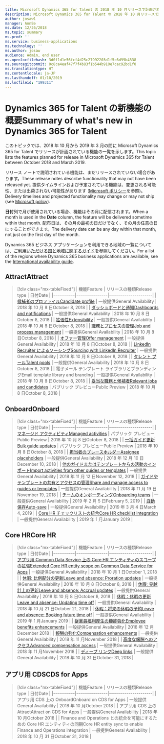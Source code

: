 ```yaml
---
title: Microsoft Dynamics 365 for Talent の 2018 年 10 月リリースで計画されている機能の概要
description: Microsoft Dynamics 365 for Talent の 2018 年 10 月リリースで計画されている機能の概要
author: josaw1
manager: AnnBe
ms.date: 12/26/2018
ms.topic: summary
ms.prod: ''
ms.service: business-applications
ms.technology: ''
ms.author: josaw
audience: Admin, end user
ms.openlocfilehash: 3d0f1d1e56fcf4d25c27992203d1f5c6d99b4838
ms.sourcegitcommit: 0c8ca4eaf47f7f4b83f1b544b910e7cac92bd1f0
ms.translationtype: HT
ms.contentlocale: ja-JP
ms.lasthandoff: 01/10/2019
ms.locfileid: "199311"
---
```

# <a name="summary-of-whats-new-in-dynamics-365-for-talent"></a><span data-ttu-id="2efe7-103">Dynamics 365 for Talent の新機能の概要</span><span class="sxs-lookup"><span data-stu-id="2efe7-103">Summary of what's new in Dynamics 365 for Talent</span></span>

<span data-ttu-id="2efe7-104">このトピックでは、2018 年 10 月から 2019 年 3 月の間に Microsoft Dynamics 365 for Talent でリリースが計画されている機能の一覧を示します。</span><span class="sxs-lookup"><span data-stu-id="2efe7-104">This topic lists the features planned for release in Microsoft Dynamics 365 for Talent between October 2018 and March 2019.</span></span> 

<span data-ttu-id="2efe7-105">リリース ノートで説明されている機能は、まだリリースされていない場合があります。</span><span class="sxs-lookup"><span data-stu-id="2efe7-105">These release notes describe functionality that may not have been released yet.</span></span> <span data-ttu-id="2efe7-106">提供タイムラインおよび予定されている機能は、変更される可能性、または出荷されない可能性があります ([Microsoft ポリシー](https://go.microsoft.com/fwlink/p/?linkid=2007332)を参照)。</span><span class="sxs-lookup"><span data-stu-id="2efe7-106">Delivery timelines and projected functionality may change or may not ship (see [Microsoft policy](https://go.microsoft.com/fwlink/p/?linkid=2007332)).</span></span>

<span data-ttu-id="2efe7-107">**日付**列で月が使用されている場合、機能はその月に配信されます。</span><span class="sxs-lookup"><span data-stu-id="2efe7-107">When a month is used in the **Date** column, the feature will be delivered sometime within that month.</span></span> <span data-ttu-id="2efe7-108">配布日は、その月の最初の日だけでなく、その月の任意の日にすることができます。</span><span class="sxs-lookup"><span data-stu-id="2efe7-108">The delivery date can be any day within that month, not just on the first day of the month.</span></span>
    
<span data-ttu-id="2efe7-109">Dynamics 365 ビジネス アプリケーションを利用できる地域の一覧については、[ご利用いただける国と地域に関するガイド](https://aka.ms/dynamics_365_international_availability_deck)を参照してください。</span><span class="sxs-lookup"><span data-stu-id="2efe7-109">For a list of the regions where Dynamics 365 business applications are available, see the [International availability guide](https://aka.ms/dynamics_365_international_availability_deck).</span></span> 


## <a name="attract"></a><span data-ttu-id="2efe7-110">Attract</span><span class="sxs-lookup"><span data-stu-id="2efe7-110">Attract</span></span>

> [!div class="mx-tableFixed"]
> | <span data-ttu-id="2efe7-111">機能</span><span class="sxs-lookup"><span data-stu-id="2efe7-111">Feature</span></span>   | <span data-ttu-id="2efe7-112">リリースの種類</span><span class="sxs-lookup"><span data-stu-id="2efe7-112">Release type</span></span>    | <span data-ttu-id="2efe7-113">日付</span><span class="sxs-lookup"><span data-stu-id="2efe7-113">Date</span></span> |
> |-----------|----------------|----------------------|
> | [<span data-ttu-id="2efe7-114">候補者のプロファイル</span><span class="sxs-lookup"><span data-stu-id="2efe7-114">Candidate profile</span></span>](attract/candidate-profile.md)       |    <span data-ttu-id="2efe7-115">一般提供</span><span class="sxs-lookup"><span data-stu-id="2efe7-115">General Availability</span></span> | <span data-ttu-id="2efe7-116">2018 年 10 月 8 日</span><span class="sxs-lookup"><span data-stu-id="2efe7-116">October 8, 2018</span></span>                   |
> | [<span data-ttu-id="2efe7-117">ダッシュボードと通知</span><span class="sxs-lookup"><span data-stu-id="2efe7-117">Dashboards and notifications</span></span>](attract/dashboards-notifications.md)       |  <span data-ttu-id="2efe7-118">一般提供</span><span class="sxs-lookup"><span data-stu-id="2efe7-118">General Availability</span></span> | <span data-ttu-id="2efe7-119">2018 年 10 月 8 日</span><span class="sxs-lookup"><span data-stu-id="2efe7-119">October 8, 2018</span></span>                  |
> | [<span data-ttu-id="2efe7-120">拡張性</span><span class="sxs-lookup"><span data-stu-id="2efe7-120">Extensibility</span></span>](attract/extensibility.md)       |     <span data-ttu-id="2efe7-121">一般提供</span><span class="sxs-lookup"><span data-stu-id="2efe7-121">General Availability</span></span>            | <span data-ttu-id="2efe7-122">2018 年 10 月 8 日</span><span class="sxs-lookup"><span data-stu-id="2efe7-122">October 8, 2018</span></span>                   |
> | [<span data-ttu-id="2efe7-123">職務とプロセスの管理</span><span class="sxs-lookup"><span data-stu-id="2efe7-123">Job and process management</span></span>](attract/job-management.md)       |  <span data-ttu-id="2efe7-124">一般提供</span><span class="sxs-lookup"><span data-stu-id="2efe7-124">General Availability</span></span>  | <span data-ttu-id="2efe7-125">2018 年 10 月 8 日</span><span class="sxs-lookup"><span data-stu-id="2efe7-125">October 8, 2018</span></span>                   |
> | [<span data-ttu-id="2efe7-126">オファー管理</span><span class="sxs-lookup"><span data-stu-id="2efe7-126">Offer management</span></span>](attract/offer-management.md)       | <span data-ttu-id="2efe7-127">一般提供</span><span class="sxs-lookup"><span data-stu-id="2efe7-127">General Availability</span></span>  | <span data-ttu-id="2efe7-128">2018 年 10 月 8 日</span><span class="sxs-lookup"><span data-stu-id="2efe7-128">October 8, 2018</span></span>                   |
> | [<span data-ttu-id="2efe7-129">LinkedIn Recruiter によるソーシング</span><span class="sxs-lookup"><span data-stu-id="2efe7-129">Sourcing with LinkedIn Recruiter</span></span>](attract/sourcing.md)       |  <span data-ttu-id="2efe7-130">一般提供</span><span class="sxs-lookup"><span data-stu-id="2efe7-130">General Availability</span></span>  | <span data-ttu-id="2efe7-131">2018 年 10 月 8 日</span><span class="sxs-lookup"><span data-stu-id="2efe7-131">October 8, 2018</span></span>                  |
> | [<span data-ttu-id="2efe7-132">タレント プール</span><span class="sxs-lookup"><span data-stu-id="2efe7-132">Talent pools</span></span>](attract/talent-pools.md)       |   <span data-ttu-id="2efe7-133">一般提供</span><span class="sxs-lookup"><span data-stu-id="2efe7-133">General Availability</span></span> | <span data-ttu-id="2efe7-134">2018 年 10 月 8 日</span><span class="sxs-lookup"><span data-stu-id="2efe7-134">October 8, 2018</span></span>                   |
> | <span data-ttu-id="2efe7-135">電子メール テンプレート ライブラリとブランディング</span><span class="sxs-lookup"><span data-stu-id="2efe7-135">Email template library and branding</span></span> | <span data-ttu-id="2efe7-136">一般提供</span><span class="sxs-lookup"><span data-stu-id="2efe7-136">General Availability</span></span>  | <span data-ttu-id="2efe7-137">2018 年 10 月 8 日</span><span class="sxs-lookup"><span data-stu-id="2efe7-137">October 8, 2018</span></span>    |
> | [<span data-ttu-id="2efe7-138">妥当な職務と候補者</span><span class="sxs-lookup"><span data-stu-id="2efe7-138">Relevant jobs and candidates</span></span>](attract/relevant-jobs-candidates.md)       |     <span data-ttu-id="2efe7-139">パブリック プレビュー</span><span class="sxs-lookup"><span data-stu-id="2efe7-139">Public Preview</span></span>  | <span data-ttu-id="2efe7-140">2018 年 10 月 8 日</span><span class="sxs-lookup"><span data-stu-id="2efe7-140">October 8, 2018</span></span>       |


## <a name="onboard"></a><span data-ttu-id="2efe7-141">Onboard</span><span class="sxs-lookup"><span data-stu-id="2efe7-141">Onboard</span></span>

> [!div class="mx-tableFixed"]
> | <span data-ttu-id="2efe7-142">機能</span><span class="sxs-lookup"><span data-stu-id="2efe7-142">Feature</span></span>   | <span data-ttu-id="2efe7-143">リリースの種類</span><span class="sxs-lookup"><span data-stu-id="2efe7-143">Release type</span></span> | <span data-ttu-id="2efe7-144">日付</span><span class="sxs-lookup"><span data-stu-id="2efe7-144">Date</span></span> |
> |-----------|----------------|----------------------|
> | [<span data-ttu-id="2efe7-145">マネージド アクティビティ</span><span class="sxs-lookup"><span data-stu-id="2efe7-145">Managed activities</span></span>](onboard/managed-activities.md) | <span data-ttu-id="2efe7-146">パブリック プレビュー</span><span class="sxs-lookup"><span data-stu-id="2efe7-146">Public Preview</span></span>   |   <span data-ttu-id="2efe7-147">2018 年 10 月 8 日</span><span class="sxs-lookup"><span data-stu-id="2efe7-147">October 8, 2018</span></span>          |
> | [<span data-ttu-id="2efe7-148">一括ガイド更新</span><span class="sxs-lookup"><span data-stu-id="2efe7-148">Bulk guide updates</span></span>](onboard/bulk-guide-updates.md) | <span data-ttu-id="2efe7-149">パブリック プレビュー</span><span class="sxs-lookup"><span data-stu-id="2efe7-149">Public Preview</span></span>    |      <span data-ttu-id="2efe7-150">2018 年 10 月 8 日</span><span class="sxs-lookup"><span data-stu-id="2efe7-150">October 8, 2018</span></span>       |
> | [<span data-ttu-id="2efe7-151">担当者のプレースホルダー</span><span class="sxs-lookup"><span data-stu-id="2efe7-151">Assignee placeholders</span></span>](onboard/assignee-placeholders.md) | <span data-ttu-id="2efe7-152">一般提供</span><span class="sxs-lookup"><span data-stu-id="2efe7-152">General Availability</span></span> |     <span data-ttu-id="2efe7-153">2018 年 12 月 10 日</span><span class="sxs-lookup"><span data-stu-id="2efe7-153">December 10, 2018</span></span>        |
> | [<span data-ttu-id="2efe7-154">他のガイドまたはテンプレートからの活動のインポート</span><span class="sxs-lookup"><span data-stu-id="2efe7-154">Import activities from other guides or templates</span></span>](onboard/import.md)  | <span data-ttu-id="2efe7-155">一般提供</span><span class="sxs-lookup"><span data-stu-id="2efe7-155">General Availability</span></span>         |    <span data-ttu-id="2efe7-156">2018 年 11 月 12 日</span><span class="sxs-lookup"><span data-stu-id="2efe7-156">November 12, 2018</span></span>         |
> | [<span data-ttu-id="2efe7-157">ガイドやテンプレートの共有とアクセスの管理</span><span class="sxs-lookup"><span data-stu-id="2efe7-157">Share and manage access to guides or templates</span></span>](onboard/access-management.md)  | <span data-ttu-id="2efe7-158">一般提供</span><span class="sxs-lookup"><span data-stu-id="2efe7-158">General Availability</span></span>         |    <span data-ttu-id="2efe7-159">2018 年 11 月 19 日</span><span class="sxs-lookup"><span data-stu-id="2efe7-159">November 19, 2018</span></span>         |
> | [<span data-ttu-id="2efe7-160">チームのオンボーディング</span><span class="sxs-lookup"><span data-stu-id="2efe7-160">Onboarding teams</span></span>](onboard/onboard-teams.md) |  <span data-ttu-id="2efe7-161">一般提供</span><span class="sxs-lookup"><span data-stu-id="2efe7-161">General Availability</span></span>    |       <span data-ttu-id="2efe7-162">2019 年 2 月 5 日</span><span class="sxs-lookup"><span data-stu-id="2efe7-162">February 5, 2019</span></span>     |
> | [<span data-ttu-id="2efe7-163">自動保存</span><span class="sxs-lookup"><span data-stu-id="2efe7-163">Auto-save</span></span>](onboard/auto-save.md) | <span data-ttu-id="2efe7-164">一般提供</span><span class="sxs-lookup"><span data-stu-id="2efe7-164">General Availability</span></span>    |  <span data-ttu-id="2efe7-165">2019 年 3 月 4 日</span><span class="sxs-lookup"><span data-stu-id="2efe7-165">March 4, 2019</span></span>        |
> | [<span data-ttu-id="2efe7-166">Core HR チェックリストの統合</span><span class="sxs-lookup"><span data-stu-id="2efe7-166">Core HR checklist integration</span></span>](onboard/corehr-checklist-integration.md) |  <span data-ttu-id="2efe7-167">一般提供</span><span class="sxs-lookup"><span data-stu-id="2efe7-167">General Availability</span></span>   |  <span data-ttu-id="2efe7-168">2019 年 1 月</span><span class="sxs-lookup"><span data-stu-id="2efe7-168">January 2019</span></span>           |



## <a name="core-hr"></a><span data-ttu-id="2efe7-169">Core HR</span><span class="sxs-lookup"><span data-stu-id="2efe7-169">Core HR</span></span>

> [!div class="mx-tableFixed"]
> | <span data-ttu-id="2efe7-170">機能</span><span class="sxs-lookup"><span data-stu-id="2efe7-170">Feature</span></span>   | <span data-ttu-id="2efe7-171">リリースの種類</span><span class="sxs-lookup"><span data-stu-id="2efe7-171">Release type</span></span>   | <span data-ttu-id="2efe7-172">日付</span><span class="sxs-lookup"><span data-stu-id="2efe7-172">Date</span></span> |
> |-----------|----------------|----------------------|
> | [<span data-ttu-id="2efe7-173">アプリ用 Common Data Service 上の Core HR エンティティのスコープの拡張</span><span class="sxs-lookup"><span data-stu-id="2efe7-173">Extended Core HR entity scope on Common Data Service for Apps</span></span>](core-hr-entity-cds-apps.md) |    <span data-ttu-id="2efe7-174">一般提供</span><span class="sxs-lookup"><span data-stu-id="2efe7-174">General Availability</span></span>  | <span data-ttu-id="2efe7-175">2018 年 10 月 1 日</span><span class="sxs-lookup"><span data-stu-id="2efe7-175">October 1, 2018</span></span>  |
> | [<span data-ttu-id="2efe7-176">休暇: 比例配分の更新</span><span class="sxs-lookup"><span data-stu-id="2efe7-176">Leave and absence: Proration updates</span></span>](core-hr-leave-absence.md)      | <span data-ttu-id="2efe7-177">一般提供</span><span class="sxs-lookup"><span data-stu-id="2efe7-177">General Availability</span></span>    | <span data-ttu-id="2efe7-178">2018 年 10 月 8 日</span><span class="sxs-lookup"><span data-stu-id="2efe7-178">October 8, 2018</span></span>  |
> | [<span data-ttu-id="2efe7-179">休暇: 見越計上の更新</span><span class="sxs-lookup"><span data-stu-id="2efe7-179">Leave and absence: Accrual updates</span></span>](core-hr-leave-absence.md)      | <span data-ttu-id="2efe7-180">一般提供</span><span class="sxs-lookup"><span data-stu-id="2efe7-180">General Availability</span></span>    | <span data-ttu-id="2efe7-181">2018 年 10 月 8 日</span><span class="sxs-lookup"><span data-stu-id="2efe7-181">October 8, 2018</span></span>  |
> | [<span data-ttu-id="2efe7-182">休暇：休暇の更新</span><span class="sxs-lookup"><span data-stu-id="2efe7-182">Leave and absence: Updating time off</span></span>](core-hr-leave-absence.md)      | <span data-ttu-id="2efe7-183">一般提供</span><span class="sxs-lookup"><span data-stu-id="2efe7-183">General Availability</span></span>    | <span data-ttu-id="2efe7-184">2018 年 10 月 21 日</span><span class="sxs-lookup"><span data-stu-id="2efe7-184">October 21, 2018</span></span>  |
> | [<span data-ttu-id="2efe7-185">休暇：将来の休暇の予約</span><span class="sxs-lookup"><span data-stu-id="2efe7-185">Leave and absence: Booking future time off</span></span>](core-hr-leave-absence.md)      | <span data-ttu-id="2efe7-186">一般提供</span><span class="sxs-lookup"><span data-stu-id="2efe7-186">General Availability</span></span>    | <span data-ttu-id="2efe7-187">2019 年 1 月</span><span class="sxs-lookup"><span data-stu-id="2efe7-187">January 2019</span></span>  |
> | [<span data-ttu-id="2efe7-188">従業員福利厚生の機能強化</span><span class="sxs-lookup"><span data-stu-id="2efe7-188">Employee benefits enhancements</span></span>](benefits-enhancements.md) |   <span data-ttu-id="2efe7-189">一般提供</span><span class="sxs-lookup"><span data-stu-id="2efe7-189">General Availability</span></span>  | <span data-ttu-id="2efe7-190">2018 年 12 月</span><span class="sxs-lookup"><span data-stu-id="2efe7-190">December 2018</span></span>  |
> | [<span data-ttu-id="2efe7-191">報酬の強化</span><span class="sxs-lookup"><span data-stu-id="2efe7-191">Compensation enhancements</span></span>](Advanced-compensation.md) |  <span data-ttu-id="2efe7-192">一般提供</span><span class="sxs-lookup"><span data-stu-id="2efe7-192">General Availability</span></span> | <span data-ttu-id="2efe7-193">2018 年 11 月</span><span class="sxs-lookup"><span data-stu-id="2efe7-193">November 2018</span></span> |
> | [<span data-ttu-id="2efe7-194">高度な報酬へのアクセス</span><span class="sxs-lookup"><span data-stu-id="2efe7-194">Advanced compensation access</span></span>](Advanced-compensation.md) |  <span data-ttu-id="2efe7-195">一般提供</span><span class="sxs-lookup"><span data-stu-id="2efe7-195">General Availability</span></span> | <span data-ttu-id="2efe7-196">2018 年 11 月</span><span class="sxs-lookup"><span data-stu-id="2efe7-196">November 2018</span></span> |
> | [<span data-ttu-id="2efe7-197">ディープ リンク</span><span class="sxs-lookup"><span data-stu-id="2efe7-197">Deep links</span></span>](Talent-Deep-Links.md) |  <span data-ttu-id="2efe7-198">一般提供</span><span class="sxs-lookup"><span data-stu-id="2efe7-198">General Availability</span></span> | <span data-ttu-id="2efe7-199">2018 年 10 月 31 日</span><span class="sxs-lookup"><span data-stu-id="2efe7-199">October 31, 2018</span></span> |



## <a name="cds-for-apps"></a><span data-ttu-id="2efe7-200">アプリ用 CDS</span><span class="sxs-lookup"><span data-stu-id="2efe7-200">CDS for Apps</span></span>

> [!div class="mx-tableFixed"]
> | <span data-ttu-id="2efe7-201">機能</span><span class="sxs-lookup"><span data-stu-id="2efe7-201">Feature</span></span>   | <span data-ttu-id="2efe7-202">リリースの種類</span><span class="sxs-lookup"><span data-stu-id="2efe7-202">Release type</span></span>    | <span data-ttu-id="2efe7-203">日付</span><span class="sxs-lookup"><span data-stu-id="2efe7-203">Date</span></span> |
> |-----------|----------------|----------------------|
> | <span data-ttu-id="2efe7-204">アプリ用 CDS 上の Onboard</span><span class="sxs-lookup"><span data-stu-id="2efe7-204">Onboard on CDS for Apps</span></span> |  <span data-ttu-id="2efe7-205">一般提供</span><span class="sxs-lookup"><span data-stu-id="2efe7-205">General Availability</span></span>  | <span data-ttu-id="2efe7-206">2018 年 10 月</span><span class="sxs-lookup"><span data-stu-id="2efe7-206">October 2018</span></span>  |
> | <span data-ttu-id="2efe7-207">アプリ用 CDS 上の Attract</span><span class="sxs-lookup"><span data-stu-id="2efe7-207">Attract on CDS for Apps</span></span> |  <span data-ttu-id="2efe7-208">一般提供</span><span class="sxs-lookup"><span data-stu-id="2efe7-208">General Availability</span></span>  | <span data-ttu-id="2efe7-209">2018 年 10 月</span><span class="sxs-lookup"><span data-stu-id="2efe7-209">October 2018</span></span>  |
> | <span data-ttu-id="2efe7-210">Finance and Operations との統合を可能にするための Core HR エンティティの同期</span><span class="sxs-lookup"><span data-stu-id="2efe7-210">Core HR entity sync to enable Finance and Operations integration</span></span> | <span data-ttu-id="2efe7-211">一般提供</span><span class="sxs-lookup"><span data-stu-id="2efe7-211">General Availability</span></span> | <span data-ttu-id="2efe7-212">2018 年 10 月 31 日</span><span class="sxs-lookup"><span data-stu-id="2efe7-212">October 31, 2018</span></span>  |
